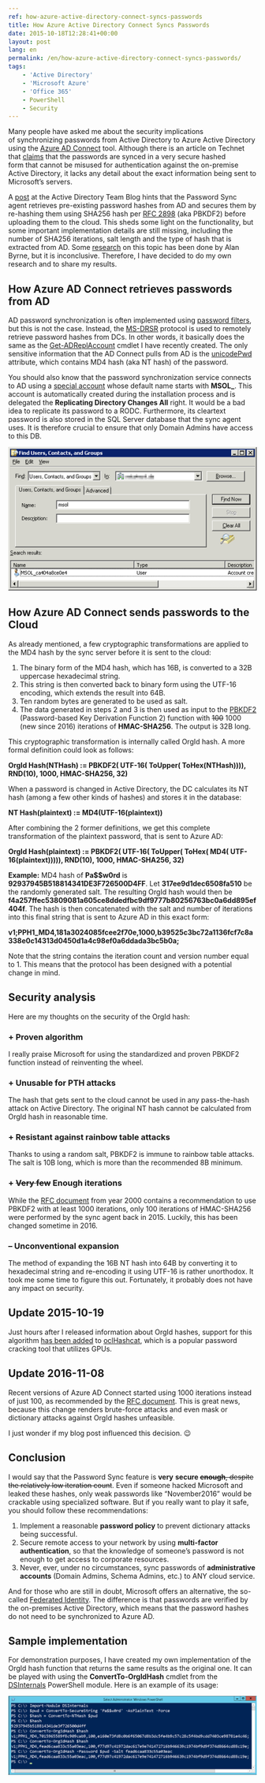 ```yaml
---
ref: how-azure-active-directory-connect-syncs-passwords
title: How Azure Active Directory Connect Syncs Passwords
date: 2015-10-18T12:28:41+00:00
layout: post
lang: en
permalink: /en/how-azure-active-directory-connect-syncs-passwords/
tags:
    - 'Active Directory'
    - 'Microsoft Azure'
    - 'Office 365'
    - PowerShell
    - Security
---
```


Many people have asked me about the&nbsp;security implications of&nbsp;synchronizing passwords from&nbsp;Active Directory to Azure Active Directory using the [Azure AD Connect](https://www.microsoft.com/en-us/download/details.aspx?id=47594) tool. Although there is an article on Technet that [claims](https://technet.microsoft.com/en-us/library/dn246918.aspx) that the&nbsp;passwords are synced in&nbsp;a very secure hashed form&nbsp;that cannot be misused for authentication against the on-premise Active Directory, it lacks any detail about the exact information being sent to Microsoft’s servers.

A [post](https://blogs.technet.com/b/ad/archive/2014/06/28/aad-password-sync-encryption-and-and-fips-compliance.aspx) at the Active Directory Team Blog hints that the Password Sync agent retrieves pre-existing password hashes from AD and secures them by re-hashing them using SHA256 hash per [RFC 2898](https://www.ietf.org/rfc/rfc2898.txt) (aka PBKDF2) before uploading them to the cloud. This sheds some light on the functionality, but some important implementation details are still missing, including the number of SHA256 iterations, salt length and the type of hash that is extracted from AD. Some [research](https://www.cogmotive.com/blog/office-365-tips/how-secure-is-dirsync-with-password-synchronisation) on this topic has been done by Alan Byrne, but it is inconclusive. Therefore, I have decided to do my own research and to share my results.

<!--more-->

## How Azure AD Connect retrieves passwords from AD

AD password synchronization is often implemented using [password filters](https://msdn.microsoft.com/en-us/library/windows/desktop/ms721882(v=vs.85).aspx), but this is not the case. Instead, the [MS-DRSR](https://msdn.microsoft.com/en-us/library/cc228086.aspx "MS-DRSR") protocol is used to remotely retrieve password hashes from DCs. In other words, it basically does the same as the [Get-ADReplAccount](/en/retrieving-active-directory-passwords-remotely/) cmdlet I have recently created. The only sensitive information that the AD Connect pulls from AD is the [unicodePwd](https://msdn.microsoft.com/en-us/library/cc220961.aspx) attribute, which contains MD4 hash (aka NT hash) of the password.

You should also know that the password synchronization service connects to AD using a [special account](https://azure.microsoft.com/en-us/documentation/articles/active-directory-aadconnect-accounts-permissions/#custom-settings-installation) whose default name starts with **MSOL\_**. This account is automatically created during the installation process and is delegated the **Replicating Directory Changes All** right. It would be a bad idea to replicate its password to a RODC. Furthermore, its cleartext password is also stored in the SQL Server database that the sync agent uses. It is therefore crucial to ensure that only Domain Admins have access to this DB.

![MSOL Account](../../assets/images/msol_account.png)

## How Azure AD Connect sends passwords to the Cloud

As already mentioned, a few cryptographic transformations are applied to the MD4 hash by the sync server before it is sent to the cloud:

1. The binary form of the MD4 hash, which has 16B, is converted to a 32B uppercase hexadecimal string.
2. This string is then converted back to binary form using the UTF-16 encoding, which extends the result into 64B.
3. Ten random bytes are generated to be used as salt.
4. The data generated in steps 2 and 3 is then used as input to the [PBKDF2](https://en.wikipedia.org/wiki/PBKDF2 "PBKDF2") (Password-based Key Derivation Function 2) function with <del>100</del> 1000 (new since 2016) iterations of **HMAC-SHA256**. The output is 32B long.

This cryptographic transformation is internally called OrgId hash. A more formal definition could look as follows:

**OrgId Hash(NTHash) := PBKDF2( UTF-16( ToUpper( ToHex(NTHash)))), RND(10), 1000, HMAC-SHA256, 32)**

When a password is changed in Active Directory, the DC calculates its NT hash (among a few other kinds of hashes) and stores it in the database:

**NT Hash(plaintext) := MD4(UTF-16(plaintext))**

After combining the 2 former definitions, we get this complete transformation of the plaintext password, that is sent to Azure AD:

**OrgId Hash(plaintext) := PBKDF2( UTF-16( ToUpper( ToHex( MD4( UTF-16(plaintext))))), RND(10), 1000, HMAC-SHA256, 32)**

**Example:** MD4 hash of **Pa$$w0rd** is **92937945B518814341DE3F726500D4FF**. Let **317ee9d1dec6508fa510** be the randomly generated salt. The resulting OrgId hash would then be  
**f4a257ffec53809081a605ce8ddedfbc9df9777b80256763bc0a6dd895ef404f**. The hash is then concatenated with the salt and number of iterations into this final string that is sent to Azure AD in this exact form:

**v1;PPH1\_MD4,181a3024085fcee2f70e,1000,b39525c3bc72a1136fcf7c8a338e0c14313d0450d1a4c98ef0a6ddada3bc5b0a;**

Note that the string contains the iteration count and version number equal to 1. This means that the protocol has been designed with a potential change in mind.

## Security analysis

Here are my thoughts on the security of the OrgId hash:

### + Proven algorithm

I really praise Microsoft for using the standardized and proven PBKDF2 function instead of reinventing the wheel.

### + Unusable for PTH attacks

The hash that gets sent to the cloud cannot be used in any pass-the-hash attack on Active Directory. The original NT hash cannot be calculated from OrgId hash in reasonable time.

### + Resistant against rainbow table attacks

Thanks to using a random salt, PBKDF2 is immune to rainbow table attacks. The salt is 10B long, which is more than the recommended 8B minimum.

### + <del>Very few</del> Enough iterations

While the [RFC document](https://www.ietf.org/rfc/rfc2898.txt "PKCS #5: Password-Based Cryptography Specification") from year 2000 contains a recommendation to use PBKDF2 with at least 1000 iterations, only 100 iterations of HMAC-SHA256 were performed by the sync agent back in 2015. Luckily, this has been changed sometime in 2016.

### – Unconventional expansion

The method of expanding the 16B NT hash into 64B by converting it to hexadecimal string and re-encoding it using UTF-16 is rather unorthodox. It took me some time to figure this out. Fortunately, it probably does not have any impact on security.

## Update 2015-10-19

Just hours after I released information about OrgId hashes, support for this algorithm [has been added](https://hashcat.net/trac/ticket/669) to [oclHashcat](https://hashcat.net/oclhashcat/), which is a popular password cracking tool that utilizes GPUs.

## Update 2016-11-08

Recent versions of Azure AD Connect started using 1000 iterations instead of just 100, as recommended by the [RFC document](https://www.ietf.org/rfc/rfc2898.txt "PKCS #5: Password-Based Cryptography Specification"). This is great news, because this change renders brute-force attacks and even mask or dictionary attacks against OrgId hashes unfeasible.

I just wonder if my blog post influenced this decision. 😉

## Conclusion

I would say that the Password Sync feature is **very** **secure <del>enough</del>**<del>, despite the relatively low iteration count</del>. Even if someone hacked Microsoft and leaked these hashes, only weak passwords like “November2016” would be crackable using specialized software. But if you really want to play it safe, you should follow these recommendations:

1. Implement a reasonable **password policy** to prevent dictionary attacks being successful.
2. Secure remote access to your network by using **multi-factor authentication**, so that the knowledge of someone’s password is not enough to get access to corporate resources.
3. Never, ever, under no circumstances, sync passwords of **administrative accounts** (Domain Admins, Schema Admins, etc.) to ANY cloud service.

And for those who are still in doubt, Microsoft offers an alternative, the so-called [Federated Identity](https://support.office.com/en-us/article/Understanding-Office-365-identity-and-Azure-Active-Directory-06a189e7-5ec6-4af2-94bf-a22ea225a7a9#BK_Federated). The difference is that passwords are verified by the on-premises Active Directory, which means that the password hashes do not need to be synchronized to Azure AD.

## Sample implementation

For demonstration purposes, I have created my own implementation of the OrgId hash function that returns the same results as the original one. It can be played with using the **ConvertTo-OrgIdHash** cmdlet from the [DSInternals](/en/downloads/) PowerShell module. Here is an example of its usage:

![PowerShell OrgId Hash Calculation](../../assets/images/ps_orgidhash.png)